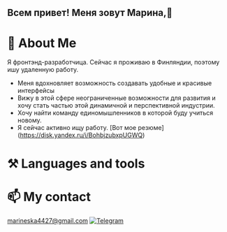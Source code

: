 ## Всем привет! Меня зовут Марина,👋

# 🔭 About Me

Я фронтэнд-разработчица. 
Сейчас я проживаю в Финляндии, поэтому ишу удаленную работу.

* Меня вдохновляет возможность создавать удобные и красивые интерфейсы
* Вижу в этой сфере неограниченные возможности для развития и хочу стать частью этой динамичной и перспективной индустрии.
* Хочу найти команду единомышленников в которой буду учиться новому.
* Я сейчас активно ищу работу. [Вот мое резюме] (https://disk.yandex.ru/i/BohbjzubxpUGWQ)

# ⚒️ Languages and tools


# 📫 My contact

marineska4427@gmail.com
[![Telegram](https://img.icons8.com/?size=100&id=63306&format=png&color=000000)](https://t.me/marineska_mi)


<!--
**Marina4427/Marina4427** is a ✨ _special_ ✨ repository because its `README.md` (this file) appears on your GitHub profile.

Here are some ideas to get you started:

- 🔭 I’m currently working on ...
- 🌱 I’m currently learning ...
- 👯 I’m looking to collaborate on ...
- 🤔 I’m looking for help with ...
- 💬 Ask me about ...
- 📫 How to reach me: ...
- 😄 Pronouns: ...
- ⚡ Fun fact: ...
-->
